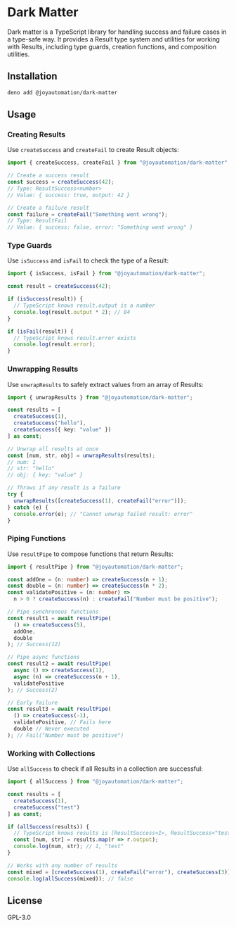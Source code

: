 # Dark Matter

Dark matter is a TypeScript library for handling success and failure cases in a type-safe way. It provides a Result type system and utilities for working with Results, including type guards, creation functions, and composition utilities.

## Installation

```bash
deno add @joyautomation/dark-matter
```

## Usage

### Creating Results

Use `createSuccess` and `createFail` to create Result objects:

```typescript
import { createSuccess, createFail } from "@joyautomation/dark-matter";

// Create a success result
const success = createSuccess(42);
// Type: ResultSuccess<number>
// Value: { success: true, output: 42 }

// Create a failure result
const failure = createFail("Something went wrong");
// Type: ResultFail
// Value: { success: false, error: "Something went wrong" }
```

### Type Guards

Use `isSuccess` and `isFail` to check the type of a Result:

```typescript
import { isSuccess, isFail } from "@joyautomation/dark-matter";

const result = createSuccess(42);

if (isSuccess(result)) {
  // TypeScript knows result.output is a number
  console.log(result.output * 2); // 84
}

if (isFail(result)) {
  // TypeScript knows result.error exists
  console.log(result.error);
}
```

### Unwrapping Results

Use `unwrapResults` to safely extract values from an array of Results:

```typescript
import { unwrapResults } from "@joyautomation/dark-matter";

const results = [
  createSuccess(1),
  createSuccess("hello"),
  createSuccess({ key: "value" })
] as const;

// Unwrap all results at once
const [num, str, obj] = unwrapResults(results);
// num: 1
// str: "hello"
// obj: { key: "value" }

// Throws if any result is a failure
try {
  unwrapResults([createSuccess(1), createFail("error")]);
} catch (e) {
  console.error(e); // "Cannot unwrap failed result: error"
}
```

### Piping Functions

Use `resultPipe` to compose functions that return Results:

```typescript
import { resultPipe } from "@joyautomation/dark-matter";

const addOne = (n: number) => createSuccess(n + 1);
const double = (n: number) => createSuccess(n * 2);
const validatePositive = (n: number) =>
  n > 0 ? createSuccess(n) : createFail("Number must be positive");

// Pipe synchronous functions
const result1 = await resultPipe(
  () => createSuccess(5),
  addOne,
  double
); // Success(12)

// Pipe async functions
const result2 = await resultPipe(
  async () => createSuccess(1),
  async (n) => createSuccess(n + 1),
  validatePositive
); // Success(2)

// Early failure
const result3 = await resultPipe(
  () => createSuccess(-1),
  validatePositive, // Fails here
  double // Never executed
); // Fail("Number must be positive")
```

### Working with Collections

Use `allSuccess` to check if all Results in a collection are successful:

```typescript
import { allSuccess } from "@joyautomation/dark-matter";

const results = [
  createSuccess(1),
  createSuccess("test")
] as const;

if (allSuccess(results)) {
  // TypeScript knows results is [ResultSuccess<1>, ResultSuccess<"test">]
  const [num, str] = results.map(r => r.output);
  console.log(num, str); // 1, "test"
}

// Works with any number of results
const mixed = [createSuccess(1), createFail("error"), createSuccess(3)];
console.log(allSuccess(mixed)); // false
```

## License

GPL-3.0